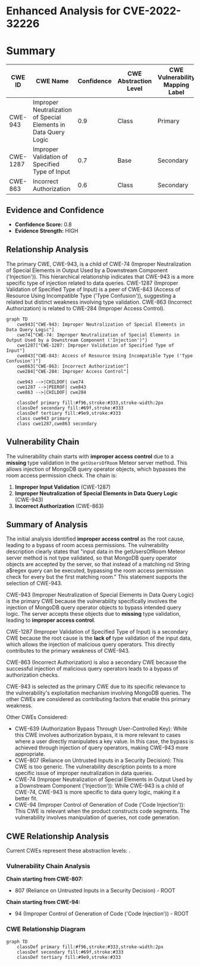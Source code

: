 # Enhanced Analysis for CVE-2022-32226

# Summary
| CWE ID | CWE Name | Confidence | CWE Abstraction Level | CWE Vulnerability Mapping Label | CWE-Vulnerability Mapping Notes |
|---|---|---|---|---|---|
| CWE-943 | Improper Neutralization of Special Elements in Data Query Logic | 0.9 | Class | Primary | Allowed-with-Review |
| CWE-1287 | Improper Validation of Specified Type of Input | 0.7 | Base | Secondary | Allowed |
| CWE-863 | Incorrect Authorization | 0.6 | Class | Secondary | Allowed-with-Review |

## Evidence and Confidence

*   **Confidence Score:** 0.8
*   **Evidence Strength:** HIGH

## Relationship Analysis
The primary CWE, CWE-943, is a child of CWE-74 (Improper Neutralization of Special Elements in Output Used by a Downstream Component ('Injection')). This hierarchical relationship indicates that CWE-943 is a more specific type of injection related to data queries. CWE-1287 (Improper Validation of Specified Type of Input) is a peer of CWE-843 (Access of Resource Using Incompatible Type ('Type Confusion')), suggesting a related but distinct weakness involving type validation. CWE-863 (Incorrect Authorization) is related to CWE-284 (Improper Access Control).

```mermaid
graph TD
    cwe943["CWE-943: Improper Neutralization of Special Elements in Data Query Logic"]
    cwe74["CWE-74: Improper Neutralization of Special Elements in Output Used by a Downstream Component ('Injection')"]
    cwe1287["CWE-1287: Improper Validation of Specified Type of Input"]
    cwe843["CWE-843: Access of Resource Using Incompatible Type ('Type Confusion')"]
    cwe863["CWE-863: Incorrect Authorization"]
    cwe284["CWE-284: Improper Access Control"]

    cwe943 -->|CHILDOF| cwe74
    cwe1287 -->|PEEROF| cwe843
    cwe863 -->|CHILDOF| cwe284
    
    classDef primary fill:#f96,stroke:#333,stroke-width:2px
    classDef secondary fill:#69f,stroke:#333
    classDef tertiary fill:#9e9,stroke:#333
    class cwe943 primary
    class cwe1287,cwe863 secondary
```

## Vulnerability Chain
The vulnerability chain starts with **improper access control** due to a **missing** type validation in the `getUsersOfRoom` Meteor server method. This allows injection of MongoDB query operator objects, which bypasses the room access permission check. The chain is:

1.  **Improper Input Validation** (CWE-1287)
2.  **Improper Neutralization of Special Elements in Data Query Logic** (CWE-943)
3.  **Incorrect Authorization** (CWE-863)

## Summary of Analysis
The initial analysis identified **improper access control** as the root cause, leading to a bypass of room access permissions. The vulnerability description clearly states that "input data in the getUsersOfRoom Meteor server method is not type validated, so that MongoDB query operator objects are accepted by the server, so that instead of a matching rid String a$regex query can be executed, bypassing the room access permission check for every but the first matching room." This statement supports the selection of CWE-943.

CWE-943 (Improper Neutralization of Special Elements in Data Query Logic) is the primary CWE because the vulnerability specifically involves the injection of MongoDB query operator objects to bypass intended query logic. The server accepts these objects due to **missing** type validation, leading to **improper access control**.

CWE-1287 (Improper Validation of Specified Type of Input) is a secondary CWE because the root cause is the **lack of** type validation of the input data, which allows the injection of malicious query operators. This directly contributes to the primary weakness of CWE-943.

CWE-863 (Incorrect Authorization) is also a secondary CWE because the successful injection of malicious query operators leads to a bypass of authorization checks.

CWE-943 is selected as the primary CWE due to its specific relevance to the vulnerability's exploitation mechanism involving MongoDB queries. The other CWEs are considered as contributing factors that enable this primary weakness.

Other CWEs Considered:
*   CWE-639 (Authorization Bypass Through User-Controlled Key): While this CWE involves authorization bypass, it is more relevant to cases where a user directly manipulates a key value. In this case, the bypass is achieved through injection of query operators, making CWE-943 more appropriate.
*   CWE-807 (Reliance on Untrusted Inputs in a Security Decision): This CWE is too generic. The vulnerability description points to a more specific issue of improper neutralization in data queries.
*   CWE-74 (Improper Neutralization of Special Elements in Output Used by a Downstream Component ('Injection')): While CWE-943 is a child of CWE-74, CWE-943 is more specific to data query logic, making it a better fit.
*   CWE-94 (Improper Control of Generation of Code ('Code Injection')): This CWE is relevant when the product constructs code segments. The vulnerability involves manipulation of queries, not code generation.


## CWE Relationship Analysis

Current CWEs represent these abstraction levels: .


### Vulnerability Chain Analysis

**Chain starting from CWE-807:**
- 807 (Reliance on Untrusted Inputs in a Security Decision) - ROOT


**Chain starting from CWE-94:**
- 94 (Improper Control of Generation of Code ('Code Injection')) - ROOT



### CWE Relationship Diagram

```mermaid
graph TD
    classDef primary fill:#f96,stroke:#333,stroke-width:2px
    classDef secondary fill:#69f,stroke:#333
    classDef tertiary fill:#9e9,stroke:#333
```